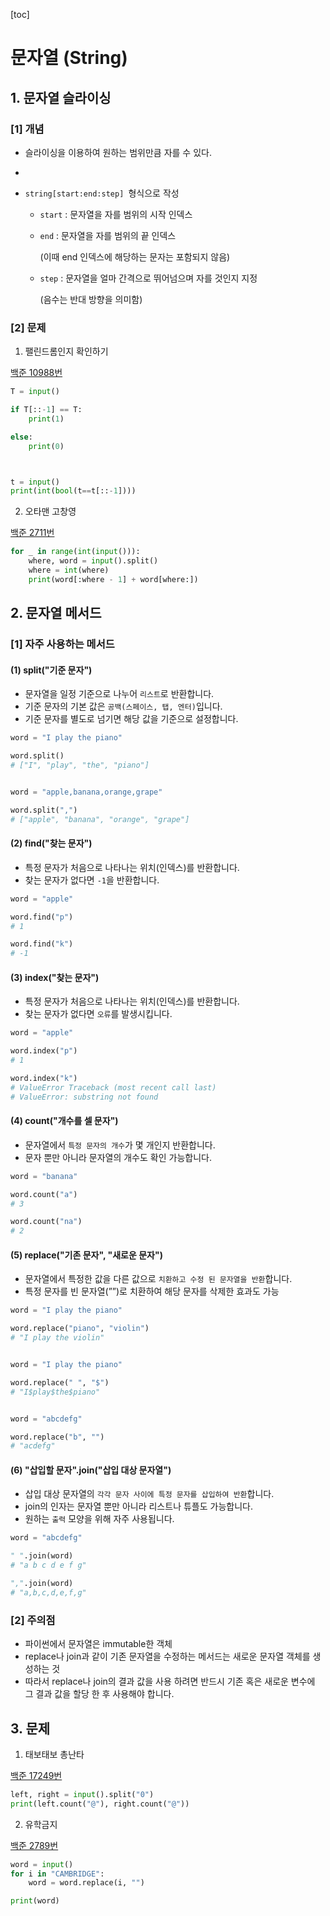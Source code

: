 [toc]

# 문자열 (String)

## 1. 문자열 슬라이싱

### [1] 개념

- 슬라이싱을 이용하여 원하는 범위만큼 자를 수 있다.

- 

- `string[start:end:step] `형식으로 작성

  - `start` : 문자열을 자를 범위의 시작 인덱스

  - `end` : 문자열을 자를 범위의 끝 인덱스 

    (이때 end 인덱스에 해당하는 문자는 포함되지 않음)

  - `step` : 문자열을 얼마 간격으로 뛰어넘으며 자를 것인지 지정 

    (음수는 반대 방향을 의미함)

### [2] 문제

1. 팰린드롬인지 확인하기

[백준 10988번](https://www.acmicpc.net/problem/10988)

```python
T = input()

if T[::-1] == T:
    print(1)

else:
    print(0)



t = input()
print(int(bool(t==t[::-1])))
```

2. 오타맨 고창영

[백준 2711번](https://www.acmicpc.net/problem/2711)

```python
for _ in range(int(input())):
    where, word = input().split()
    where = int(where)
    print(word[:where - 1] + word[where:])
```

## 2. 문자열 메서드

### [1] 자주 사용하는 메서드

#### (1) split("기준 문자")

- 문자열을 일정 기준으로 나누어 `리스트`로 반환합니다.
- 기준 문자의 기본 값은 `공백(스페이스, 탭, 엔터)`입니다.
- 기준 문자를 별도로 넘기면 해당 값을 기준으로 설정합니다.

```python
word = "I play the piano"

word.split()
# ["I", "play", "the", "piano"]


word = "apple,banana,orange,grape"

word.split(",")
# ["apple", "banana", "orange", "grape"]
```

#### (2) find("찾는 문자")

- 특정 문자가 처음으로 나타나는 위치(인덱스)를 반환합니다.
- 찾는 문자가 없다면 `-1`을 반환합니다.

```python
word = "apple"

word.find("p")
# 1

word.find("k")
# -1
```

#### (3) index("찾는 문자")

- 특정 문자가 처음으로 나타나는 위치(인덱스)를 반환합니다.
- 찾는 문자가 없다면 `오류`를 발생시킵니다.

```python
word = "apple"

word.index("p")
# 1

word.index("k")
# ValueError Traceback (most recent call last)
# ValueError: substring not found
```

#### (4) count("개수를 셀 문자")

- 문자열에서 `특정 문자의 개수`가 몇 개인지 반환합니다.
- 문자 뿐만 아니라 문자열의 개수도 확인 가능합니다.

```python
word = "banana"

word.count("a")
# 3

word.count("na")
# 2
```

#### (5) replace("기존 문자", "새로운 문자")

- 문자열에서 특정한 값을 다른 값으로 `치환하고 수정 된 문자열을 반환`합니다.
- 특정 문자를 빈 문자열(””)로 치환하여 해당 문자를 삭제한 효과도 가능

```python
word = "I play the piano"

word.replace("piano", "violin")
# "I play the violin"


word = "I play the piano"

word.replace(" ", "$")
# "I$play$the$piano"


word = "abcdefg"

word.replace("b", "")
# "acdefg"
```

#### (6) "삽입할 문자".join("삽입 대상 문자열")

- 삽입 대상 문자열의 `각각 문자 사이에 특정 문자를 삽입하여 반환`합니다.
- join의 인자는 문자열 뿐만 아니라 리스트나 튜플도 가능합니다.
- 원하는 `출력` 모양을 위해 자주 사용됩니다.

```python
word = "abcdefg"

" ".join(word)
# "a b c d e f g"

",".join(word)
# "a,b,c,d,e,f,g"
```

### [2] 주의점

- 파이썬에서 문자열은 immutable한 객체
- replace나 join과 같이 기존 문자열을 수정하는 메서드는 새로운 문자열 객체를 생성하는 것
- 따라서 replace나 join의 결과 값을 사용 하려면 반드시 기존 혹은 새로운 변수에 그 결과 값을 할당 한 후 사용해야 합니다.



## 3. 문제

1. 태보태보 총난타

[백준 17249번](https://www.acmicpc.net/problem/17249)

```python
left, right = input().split("0")
print(left.count("@"), right.count("@"))
```

2. 유학금지

[백준 2789번](https://www.acmicpc.net/problem/2789)

```python
word = input()
for i in "CAMBRIDGE":
    word = word.replace(i, "")

print(word)
```

